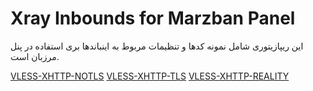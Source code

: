 # Xray Inbounds for Marzban Panel

این ریپازیتوری شامل نمونه کدها و تنظیمات مربوط به اینباندها بری استفاده در پنل مرزبان است.


[VLESS-XHTTP-NOTLS](Inbound/VLESS/VLESS-XHTTP-NOTLS.json)
[VLESS-XHTTP-TLS](Inbound/VLESS/VLESS-XHTTP-TLS.json)
[VLESS-XHTTP-REALITY](Inbound/VLESS/VLESS-XHTTP-REALITY.json)

